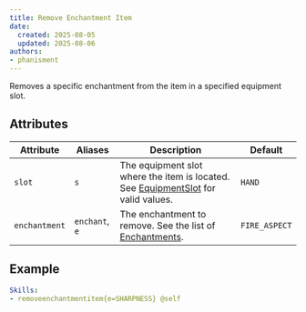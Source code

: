 ```yaml
---
title: Remove Enchantment Item
date:
  created: 2025-08-05
  updated: 2025-08-06
authors:
- phanisment
---
```


Removes a specific enchantment from the item in a specified equipment slot.

## Attributes

| Attribute     | Aliases        | Description | Default |
|---------------|----------------|-------------|---------|
| `slot`        | `s`            | The equipment slot where the item is located. See [EquipmentSlot](../../enum/equipment-slot.md) for valid values. | `HAND` |
| `enchantment` | `enchant`, `e` | The enchantment to remove. See the list of [Enchantments](../../enum/enchantment.md). | `FIRE_ASPECT` |

## Example

```yaml
Skills:
- removeenchantmentitem{e=SHARPNESS} @self
```
